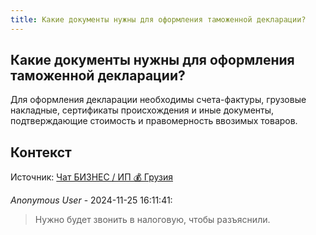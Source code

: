 ```yaml
---
title: Какие документы нужны для оформления таможенной декларации?
---
```


## Какие документы нужны для оформления таможенной декларации?

Для оформления декларации необходимы счета-фактуры, грузовые накладные, сертификаты происхождения и иные документы, подтверждающие стоимость и правомерность ввозимых товаров.

## Контекст

Источник: [Чат БИЗНЕС / ИП 💰 Грузия](https://t.me/ip_ge)

_Anonymous User_ - 2024-11-25 16:11:41:

> Нужно будет звонить в налоговую, чтобы разъяснили.
